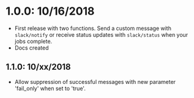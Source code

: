 # 1.0.0: 10/16/2018
* First release with two functions. Send a custom message with `slack/notify` or receive status updates with `slack/status` when your jobs complete.
* Docs created

## 1.1.0: 10/xx/2018
* Allow suppression of successful messages with new parameter 'fail_only' when set to 'true'.
